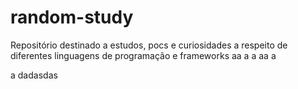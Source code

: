 # random-study
Repositório destinado a estudos, pocs e curiosidades a respeito de diferentes linguagens de programação e frameworks
aa
a
a
aa
a

a
dadasdas
